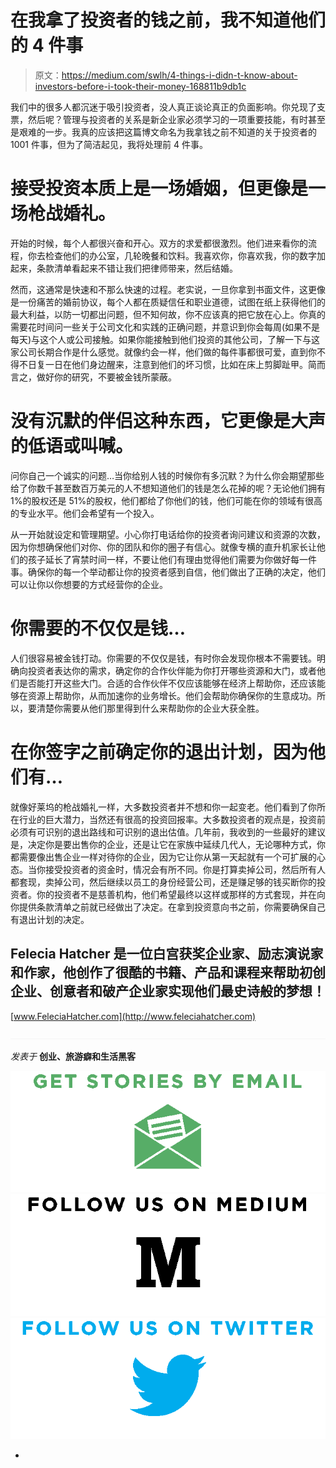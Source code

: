# 在我拿了投资者的钱之前，我不知道他们的 4 件事

> 原文：<https://medium.com/swlh/4-things-i-didn-t-know-about-investors-before-i-took-their-money-168811b9db1c>

我们中的很多人都沉迷于吸引投资者，没人真正谈论真正的负面影响。你兑现了支票，然后呢？管理与投资者的关系是新企业家必须学习的一项重要技能，有时甚至是艰难的一步。我真的应该把这篇博文命名为我拿钱之前不知道的关于投资者的 1001 件事，但为了简洁起见，我将处理前 4 件事。

# 接受投资本质上是一场婚姻，但更像是一场枪战婚礼。

开始的时候，每个人都很兴奋和开心。双方的求爱都很激烈。他们进来看你的流程，你去检查他们的办公室，几轮晚餐和饮料。我喜欢你，你喜欢我，你的数字加起来，条款清单看起来不错让我们把律师带来，然后结婚。

然而，这通常是快速和不那么快速的过程。老实说，一旦你拿到书面文件，这更像是一份痛苦的婚前协议，每个人都在质疑信任和职业道德，试图在纸上获得他们的最大利益，以防一切都出问题，但不知何故，你不应该真的把它放在心上。你真的需要花时间问一些关于公司文化和实践的正确问题，并意识到你会每周(如果不是每天)与这个人或公司接触。如果你能接触到他们投资的其他公司，了解一下与这家公司长期合作是什么感觉。就像约会一样，他们做的每件事都很可爱，直到你不得不日复一日在他们身边醒来，注意到他们的坏习惯，比如在床上剪脚趾甲。简而言之，做好你的研究，不要被金钱所蒙蔽。

# 没有沉默的伴侣这种东西，它更像是大声的低语或叫喊。

问你自己一个诚实的问题…当你给别人钱的时候你有多沉默？为什么你会期望那些给了你数千甚至数百万美元的人不想知道他们的钱是怎么花掉的呢？无论他们拥有 1%的股权还是 51%的股权，他们都给了你他们的钱，他们可能在你的领域有很高的专业水平。他们会希望有一个投入。

从一开始就设定和管理期望。小心你打电话给你的投资者询问建议和资源的次数，因为你想确保他们对你、你的团队和你的圈子有信心。就像专横的直升机家长让他们的孩子延长了宵禁时间一样，不要让他们有理由觉得他们需要为你做好每一件事。确保你的每一个举动都让你的投资者感到自信，他们做出了正确的决定，他们可以让你以你想要的方式经营你的企业。

# 你需要的不仅仅是钱…

人们很容易被金钱打动。你需要的不仅仅是钱，有时你会发现你根本不需要钱。明确向投资者表达你的需求，确定你的合作伙伴能为你打开哪些资源和大门，或者他们是否能打开这些大门。合适的合作伙伴不仅应该能够在经济上帮助你，还应该能够在资源上帮助你，从而加速你的业务增长。他们会帮助你确保你的生意成功。所以，要清楚你需要从他们那里得到什么来帮助你的企业大获全胜。

# 在你签字之前确定你的退出计划，因为他们有…

就像好莱坞的枪战婚礼一样，大多数投资者并不想和你一起变老。他们看到了你所在行业的巨大潜力，当然还有很高的投资回报率。大多数投资者的观点是，投资前必须有可识别的退出路线和可识别的退出估值。几年前，我收到的一些最好的建议是，决定你是要出售你的企业，还是让它在家族中延续几代人，无论哪种方式，你都需要像出售企业一样对待你的企业，因为它让你从第一天起就有一个可扩展的心态。当你接受投资者的资金时，情况会有所不同。你是打算卖掉公司，然后所有人都套现，卖掉公司，然后继续以员工的身份经营公司，还是赚足够的钱买断你的投资者。你的投资者不是慈善机构，他们希望最终以这样或那样的方式套现，并在向你提供条款清单之前就已经做出了决定。在拿到投资意向书之前，你需要确保自己有退出计划的决定。

## Felecia Hatcher 是一位白宫获奖企业家、励志演说家和作家，他创作了很酷的书籍、产品和课程来帮助初创企业、创意者和破产企业家实现他们最史诗般的梦想！

[www.FeleciaHatcher.com](http://www.feleciahatcher.com)

![](img/71d955550911c61d0aef4c66a71f8e15.png)

*发表于* **创业、旅游癖和生活黑客**

[![](img/0bf7ebc25c05a1d52c6add818a95aa71.png)](http://supply.us9.list-manage.com/subscribe?u=310af6eb2240d299c7032ef6c&id=d28d8861ad)[![](img/1b4fd39dd738a88ac13336ad93f1049c.png)](https://blog.growth.supply/)[![](img/93f21657a8ed7c0f741216a91b53c713.png)](https://twitter.com/swlh_)

-